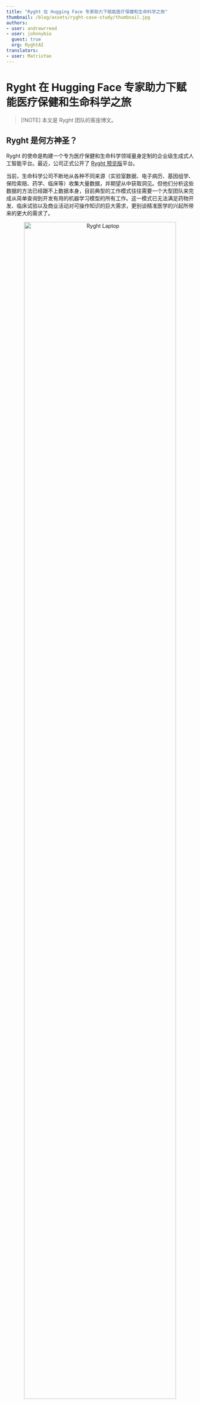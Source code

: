 ```yaml
---
title: "Ryght 在 Hugging Face 专家助力下赋能医疗保健和生命科学之旅" 
thumbnail: /blog/assets/ryght-case-study/thumbnail.jpg
authors:
- user: andrewrreed
- user: johnnybio
  guest: true
  org: RyghtAI
translators:
- user: MatrixYao
---
```


# Ryght 在 Hugging Face 专家助力下赋能医疗保健和生命科学之旅

> [!NOTE] 本文是 Ryght 团队的客座博文。

## Ryght 是何方神圣？

Ryght 的使命是构建一个专为医疗保健和生命科学领域量身定制的企业级生成式人工智能平台。最近，公司正式公开了 [Ryght 预览版](https://www.ryght.ai/signup?utm_campaign=Preview%20Launch%20April%2016%2C%2024&utm_source=Huggging%20Face%20Blog%20-%20Preview%20Launch%20Sign%20Up)平台。

当前，生命科学公司不断地从各种不同来源（实验室数据、电子病历、基因组学、保险索赔、药学、临床等）收集大量数据，并期望从中获取洞见。但他们分析这些数据的方法已经跟不上数据本身，目前典型的工作模式往往需要一个大型团队来完成从简单查询到开发有用的机器学习模型的所有工作。这一模式已无法满足药物开发、临床试验以及商业活动对可操作知识的巨大需求，更别谈精准医学的兴起所带来的更大的需求了。

<p align="center">
 <img src="https://huggingface.co/datasets/huggingface/documentation-images/resolve/main/blog/ryght-case-study/click-through.gif" alt="Ryght Laptop" style="width: 90%; height: auto;"><br>
</p>

[Ryght](https://hubs.li/Q02sLGKL0) 的目标是让生命科学专业人士能够快速、安全地从数据中挖掘出他们所需的洞见。为此，其正在构建一个 SaaS 平台，为本专业的人员和组织提供定制的 AI copilot 解决方案，以助力他们对各种复杂数据源进行记录、分析及研究。

Ryght 认识到 AI 领域节奏快速且多变的特点，因此一开始就加入[ Hugging Face 专家支持计划](https://huggingface.co/support)，将 Hugging Face 作为技术咨询合作伙伴。

## 共同克服挑战

> ##### *我们与 Hugging Face 专家支持计划的合作对加快我们生成式人工智能平台的开发起到了至关重要的作用。快速发展的人工智能领域有可能彻底改变我们的行业，而 Hugging Face 的高性能、企业级的文本生成推理 (TGI) 和文本嵌入推理 (TEI) 服务本身就是游戏规则的改写者。 - [Johnny Crupi](https://www.linkedin.com/in/johncrupi/)，[Ryght 首席技术官](http://www.ryght.ai/?utm_campaign=hf&utm_source=hf_blog)*


在着手构建生成式人工智能平台的过程中，Ryght 面临着多重挑战。

### 1. 快速提升团队技能并在多变的环境中随时了解最新情况
随着人工智能和机器学习技术的快速发展，确保团队及时了解最新的技术、工具以及最佳实践至关重要。这一领域的学习曲线呈现出持续陡峭的特点，因此需要齐心协力才能及时跟上。

与 Hugging Face 的人工智能生态系统核心专家团队的合作，有助于 Ryght 跟上本垂直领域的最新发展以及最新模型。通过开放异步的沟通渠道、定期的咨询会以及专题技术研讨会等多种形式，充分地保证了目的的实现。

### 2. 在众多方案中找到最[经济]的机器学习方案
人工智能领域充满了创新，催生了大量的工具、库、模型及方法。对于像 Ryght 这样的初创公司来说，必须消除这种噪声并确定哪些机器学习策略最适合生命科学这一独特场景。这不仅需要了解当前的技术水平，还需要对技术在未来的相关性和可扩展性有深刻的洞见。

Hugging Face 作为 Ryght 技术团队的合作伙伴，在解决方案设计、概念验证开发和生产工作负载优化全过程中提供了有力的协助，包括：针对应用场景推荐最适合 Ryght 需求的库、框架和模型，并提供了如何使用这些软件和模型的示例。这些指导最终简化了决策过程并缩短了开发时间。

### 3. 开发专注于安全性、隐私性及灵活性的高性能解决方案
鉴于其目标是企业级的解决方案，因此 Ryght 把安全、隐私和可治理性放在最重要的位置。因此在设计方案架构时，需要提供支持各种大语言模型 (LLM) 的灵活性，这是生命科学领域内容生成和查询处理系统的关键诉求。

基于对开源社区的快速创新，特别是医学 LLM 创新的理解，其最终采用了“即插即用”的 LLM 架构。这种设计使其能够在新 LLM 出现时能无缝地评估并集成它们。

在 Ryght 的平台中，每个 LLM 均可注册并链接至一个或多个特定于客户的推理端点。这种设计不仅可以保护各客户的连接，还提供了在不同 LLM 之间切换的能力，提供了很好的灵活性。Ryght 通过采用 Hugging Face 的[文本生成推理 (TGI)](https://huggingface.co/docs/text-generation-inference/index) 和[推理端点](https://huggingface.co/inference-endpoints/dedicate)实现了该设计。

除了 TGI 之外，Ryght 还将[文本嵌入推理 (TEI)](https://huggingface.co/docs/text-embeddings-inference/en/index) 集成到其 ML 平台中。使用 TEI 和开源嵌入模型提供服务，与仅依赖私有嵌入服务相比，可以使 Ryght 能够享受更快的推理速度、免去对速率限制的担忧，并得到可以为自己的微调模型提供服务的灵活性，而微调模型可以更好地满足生命科学领域的独特要求。

为了同时满足多个客户的需求，系统需要能处理大量并发请求，同时保持低延迟。因此，Ryght 的嵌入和推理服务不仅仅是简单的模型调用，还需要支持包括组批、排队和跨 GPU分布式模型处理等高级特性。这些特性对于避免性能瓶颈并确保用户不会遇到延迟，从而保持最佳的系统响应时间至关重要。

## 总结

Ryght 与 Hugging Face 在 ML 服务上的战略合作伙伴关系以及深度集成凸显了其致力于在医疗保健和生命科学领域提供尖端解决方案的承诺。通过采用灵活、安全和可扩展的架构，其确保自己的平台始终处于创新前沿，为客户提供无与伦比的服务和专业知识，以应对现代医疗领域的复杂性。

[Ryght 预览版](https://hubs.li/Q02sLFl_0)现已作为一个可轻松上手的、免费、安全的平台向生命科学知识工作者公开，欢迎大家使用。Ryght 的 copilot 库包含各种工具，可加速信息检索、复杂非结构化数据的综合及结构化，以及文档构建等任务，把之前需要数周才能完成的工作缩短至数天或数小时。如你对定制方案及合作方案有兴趣，请联系其[ AI 专家团队](https://hubs.li/Q02sLG9V0)，以讨论企业级 Ryght 服务。

如果你有兴趣了解有关 Hugging Face 专家支持计划的更多信息，请[通过此处](https://huggingface.co/contact/sales?from=support)联系我们，我们将联系你讨论你的需求！

> 英文原文: <url> https://huggingface.co/blog/ryght-case-study </url>
> 原文作者：Andrew Reed，Johnny Crupi
> 译者: Matrix Yao (姚伟峰)，英特尔深度学习工程师，工作方向为 transformer-family 模型在各模态数据上的应用及大规模模型的训练推理。